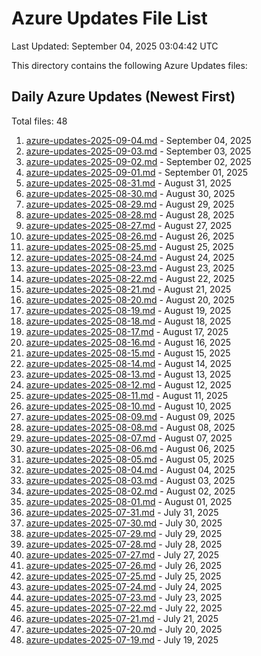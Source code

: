 # Azure Updates File List

Last Updated: September 04, 2025 03:04:42 UTC

This directory contains the following Azure Updates files:

## Daily Azure Updates (Newest First)

Total files: 48

1. [azure-updates-2025-09-04.md](./azure-updates-2025-09-04.md) - September 04, 2025
2. [azure-updates-2025-09-03.md](./azure-updates-2025-09-03.md) - September 03, 2025
3. [azure-updates-2025-09-02.md](./azure-updates-2025-09-02.md) - September 02, 2025
4. [azure-updates-2025-09-01.md](./azure-updates-2025-09-01.md) - September 01, 2025
5. [azure-updates-2025-08-31.md](./azure-updates-2025-08-31.md) - August 31, 2025
6. [azure-updates-2025-08-30.md](./azure-updates-2025-08-30.md) - August 30, 2025
7. [azure-updates-2025-08-29.md](./azure-updates-2025-08-29.md) - August 29, 2025
8. [azure-updates-2025-08-28.md](./azure-updates-2025-08-28.md) - August 28, 2025
9. [azure-updates-2025-08-27.md](./azure-updates-2025-08-27.md) - August 27, 2025
10. [azure-updates-2025-08-26.md](./azure-updates-2025-08-26.md) - August 26, 2025
11. [azure-updates-2025-08-25.md](./azure-updates-2025-08-25.md) - August 25, 2025
12. [azure-updates-2025-08-24.md](./azure-updates-2025-08-24.md) - August 24, 2025
13. [azure-updates-2025-08-23.md](./azure-updates-2025-08-23.md) - August 23, 2025
14. [azure-updates-2025-08-22.md](./azure-updates-2025-08-22.md) - August 22, 2025
15. [azure-updates-2025-08-21.md](./azure-updates-2025-08-21.md) - August 21, 2025
16. [azure-updates-2025-08-20.md](./azure-updates-2025-08-20.md) - August 20, 2025
17. [azure-updates-2025-08-19.md](./azure-updates-2025-08-19.md) - August 19, 2025
18. [azure-updates-2025-08-18.md](./azure-updates-2025-08-18.md) - August 18, 2025
19. [azure-updates-2025-08-17.md](./azure-updates-2025-08-17.md) - August 17, 2025
20. [azure-updates-2025-08-16.md](./azure-updates-2025-08-16.md) - August 16, 2025
21. [azure-updates-2025-08-15.md](./azure-updates-2025-08-15.md) - August 15, 2025
22. [azure-updates-2025-08-14.md](./azure-updates-2025-08-14.md) - August 14, 2025
23. [azure-updates-2025-08-13.md](./azure-updates-2025-08-13.md) - August 13, 2025
24. [azure-updates-2025-08-12.md](./azure-updates-2025-08-12.md) - August 12, 2025
25. [azure-updates-2025-08-11.md](./azure-updates-2025-08-11.md) - August 11, 2025
26. [azure-updates-2025-08-10.md](./azure-updates-2025-08-10.md) - August 10, 2025
27. [azure-updates-2025-08-09.md](./azure-updates-2025-08-09.md) - August 09, 2025
28. [azure-updates-2025-08-08.md](./azure-updates-2025-08-08.md) - August 08, 2025
29. [azure-updates-2025-08-07.md](./azure-updates-2025-08-07.md) - August 07, 2025
30. [azure-updates-2025-08-06.md](./azure-updates-2025-08-06.md) - August 06, 2025
31. [azure-updates-2025-08-05.md](./azure-updates-2025-08-05.md) - August 05, 2025
32. [azure-updates-2025-08-04.md](./azure-updates-2025-08-04.md) - August 04, 2025
33. [azure-updates-2025-08-03.md](./azure-updates-2025-08-03.md) - August 03, 2025
34. [azure-updates-2025-08-02.md](./azure-updates-2025-08-02.md) - August 02, 2025
35. [azure-updates-2025-08-01.md](./azure-updates-2025-08-01.md) - August 01, 2025
36. [azure-updates-2025-07-31.md](./azure-updates-2025-07-31.md) - July 31, 2025
37. [azure-updates-2025-07-30.md](./azure-updates-2025-07-30.md) - July 30, 2025
38. [azure-updates-2025-07-29.md](./azure-updates-2025-07-29.md) - July 29, 2025
39. [azure-updates-2025-07-28.md](./azure-updates-2025-07-28.md) - July 28, 2025
40. [azure-updates-2025-07-27.md](./azure-updates-2025-07-27.md) - July 27, 2025
41. [azure-updates-2025-07-26.md](./azure-updates-2025-07-26.md) - July 26, 2025
42. [azure-updates-2025-07-25.md](./azure-updates-2025-07-25.md) - July 25, 2025
43. [azure-updates-2025-07-24.md](./azure-updates-2025-07-24.md) - July 24, 2025
44. [azure-updates-2025-07-23.md](./azure-updates-2025-07-23.md) - July 23, 2025
45. [azure-updates-2025-07-22.md](./azure-updates-2025-07-22.md) - July 22, 2025
46. [azure-updates-2025-07-21.md](./azure-updates-2025-07-21.md) - July 21, 2025
47. [azure-updates-2025-07-20.md](./azure-updates-2025-07-20.md) - July 20, 2025
48. [azure-updates-2025-07-19.md](./azure-updates-2025-07-19.md) - July 19, 2025

